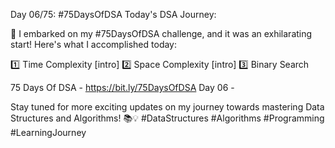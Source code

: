 Day 06/75: #75DaysOfDSA
Today's DSA Journey:

🚀 I embarked on my #75DaysOfDSA challenge, and it was an exhilarating start! Here's what I accomplished today:

1️⃣ Time Complexity [intro]
2️⃣ Space Complexity [intro]
3️⃣ Binary Search

75 Days Of DSA - https://bit.ly/75DaysOfDSA
Day 06 - 

Stay tuned for more exciting updates on my journey towards mastering Data Structures and Algorithms! 📚💡 #DataStructures #Algorithms #Programming #LearningJourney